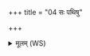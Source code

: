 +++
title = "04 सः पथिषु"

+++
<details><summary>मूलम् (WS)</summary>

सः पथिषु देवयानेषु ध्रीयते  
प्र पथो देवयानान् जानाति य एवं वेद ॥ ४ ॥
</details>